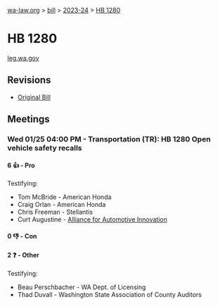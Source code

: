 [wa-law.org](/) > [bill](/bill/) > [2023-24](/bill/2023-24/) > [HB 1280](/bill/2023-24/hb/1280/)

# HB 1280
[leg.wa.gov](https://app.leg.wa.gov/billsummary?BillNumber=1280&Year=2023&Initiative=false)

## Revisions
* [Original Bill](1/)

## Meetings
### Wed 01/25 04:00 PM - Transportation (TR): HB 1280 Open vehicle safety recalls
#### 6 👍 - Pro
Testifying:
* Tom McBride - American Honda
* Craig Orlan - American Honda
* Chris Freeman - Stellantis
* Curt Augustine - [Alliance for Automotive Innovation](/org/alliance_for_automotive_innovation/)

#### 0 👎 - Con

#### 2 ❓ - Other
Testifying:
* Beau Perschbacher - WA Dept. of Licensing
* Thad Duvall - Washington State Association of County Auditors
